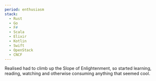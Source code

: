 ```yaml
---
period: enthusiasm
stack:
  - Rust
  - Go
  - F#
  - Scala
  - Elixir
  - Kotlin
  - Swift
  - OpenStack
  - CNCF
---
```


Realised had to climb up the Slope of Enlightenment, so started learning, reading, watching and otherwise consuming anything that seemed cool.
